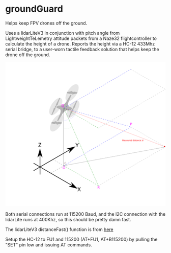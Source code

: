 # groundGuard
Helps keep FPV drones off the ground.

Uses a lidarLiteV3 in conjunction with pitch angle from LightweightTeLemetry attitude packets from a Naze32 flightcontroller to calculate the height of a drone.
Reports the height via a HC-12 433Mhz serial bridge, to a user-worn tactile feedback solution that helps keep the drone off the ground.

![Concept](anglesSketch.svg?raw=true "Concept")

Both serial connections run at 115200 Baud, and the I2C connection with the lidarLite runs at 400Khz, so this should be pretty damn fast.

The lidarLiteV3 distanceFast() function is from [here](https://github.com/garmin/LIDARLite_v3_Arduino_Library/)

Setup the HC-12 to FU1 and 115200 (AT+FU1, AT+B115200) by pulling the "SET" pin low and issuing AT commands.